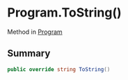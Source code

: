 # Program.ToString()

Method in [Program](api/csharp/yarn.program.md)

## Summary



```csharp
public override string ToString()
```

